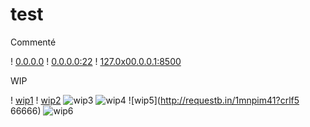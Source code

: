 # test


Commenté

! [0.0.0.0](http://0.0.0.0/ "http://0.0.0.0/")
! [0.0.0.0:22](http://0.0.0.0:22/ "http://0.0.0.0:22/")
! [127.0x00.0.0.1:8500](http://127.0x00.0.0.1:8500/ "http://127.0x00.0.0.1:8500/")

WIP

! [wip1](http://nicob.net/redirbin)
! [wip2](http://requestb.in/1mnpim41?direct_mode)
![wip3](http://requestb.in/1mnpim41?crlf1%0D%0A222=x&y=crlf3%0D%0A444)
![wip4](http://req%0D%0Auestb.sqli.nicob.net/1mnpim41?crlf1%0D%0A222=x&y=crlf3%0D%0A444)
![wip5](http://requestb.in/1mnpim41?crlf5
66666)
![wip6](http://requestb.in/1mnpim41?crlf5\r\n66666)
